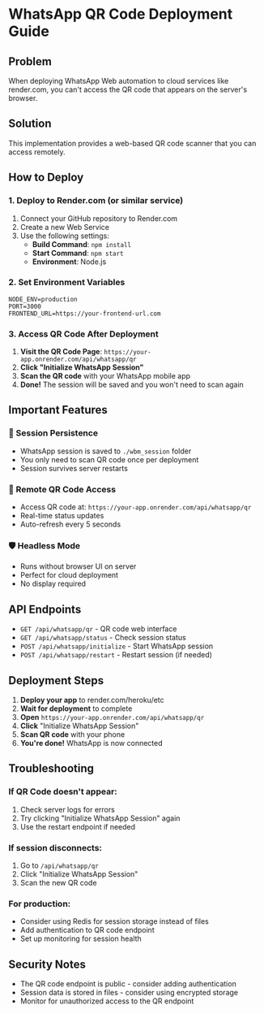 # WhatsApp QR Code Deployment Guide

## Problem
When deploying WhatsApp Web automation to cloud services like render.com, you can't access the QR code that appears on the server's browser.

## Solution
This implementation provides a web-based QR code scanner that you can access remotely.

## How to Deploy

### 1. Deploy to Render.com (or similar service)

1. Connect your GitHub repository to Render.com
2. Create a new Web Service
3. Use the following settings:
   - **Build Command**: `npm install`
   - **Start Command**: `npm start`
   - **Environment**: Node.js

### 2. Set Environment Variables
```
NODE_ENV=production
PORT=3000
FRONTEND_URL=https://your-frontend-url.com
```

### 3. Access QR Code After Deployment

1. **Visit the QR Code Page**: `https://your-app.onrender.com/api/whatsapp/qr`
2. **Click "Initialize WhatsApp Session"** 
3. **Scan the QR code** with your WhatsApp mobile app
4. **Done!** The session will be saved and you won't need to scan again

## Important Features

### 🔄 Session Persistence
- WhatsApp session is saved to `./wbm_session` folder
- You only need to scan QR code once per deployment
- Session survives server restarts

### 📱 Remote QR Code Access
- Access QR code at: `https://your-app.onrender.com/api/whatsapp/qr`
- Real-time status updates
- Auto-refresh every 5 seconds

### 🛡️ Headless Mode
- Runs without browser UI on server
- Perfect for cloud deployment
- No display required

## API Endpoints

- `GET /api/whatsapp/qr` - QR code web interface
- `GET /api/whatsapp/status` - Check session status
- `POST /api/whatsapp/initialize` - Start WhatsApp session
- `POST /api/whatsapp/restart` - Restart session (if needed)

## Deployment Steps

1. **Deploy your app** to render.com/heroku/etc
2. **Wait for deployment** to complete
3. **Open** `https://your-app.onrender.com/api/whatsapp/qr`
4. **Click** "Initialize WhatsApp Session"
5. **Scan QR code** with your phone
6. **You're done!** WhatsApp is now connected

## Troubleshooting

### If QR Code doesn't appear:
1. Check server logs for errors
2. Try clicking "Initialize WhatsApp Session" again
3. Use the restart endpoint if needed

### If session disconnects:
1. Go to `/api/whatsapp/qr`
2. Click "Initialize WhatsApp Session"
3. Scan the new QR code

### For production:
- Consider using Redis for session storage instead of files
- Add authentication to QR code endpoint
- Set up monitoring for session health

## Security Notes
- The QR code endpoint is public - consider adding authentication
- Session data is stored in files - consider using encrypted storage
- Monitor for unauthorized access to the QR endpoint 